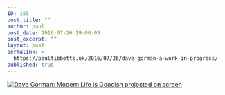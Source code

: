 ```yaml
---
ID: 155
post_title: ""
author: paul
post_date: 2016-07-26 19:00:09
post_excerpt: ""
layout: post
permalink: >
  https://paultibbetts.uk/2016/07/26/dave-gorman-a-work-in-progress/
published: true
---
```

<a href="https://paultibbetts.uk/app/uploads/2016/07/IMG_7056.jpg"><img class="alignnone size-large wp-image-156" src="https://paultibbetts.uk/app/uploads/2016/07/IMG_7056-1024x768.jpg" alt="Dave Gorman: Modern Life is Goodish projected on screen" /></a>